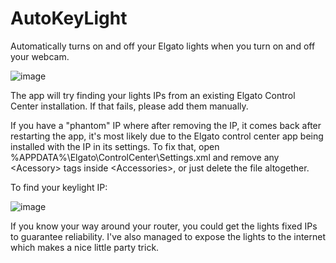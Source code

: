 # AutoKeyLight
Automatically turns on and off your Elgato lights when you turn on and off your webcam.

![image](https://user-images.githubusercontent.com/15985195/201465765-105bb629-f124-449f-b946-a6f8cd6eb5ed.png)

The app will try finding your lights IPs from an existing Elgato Control Center installation. If that fails, please add them manually.

If you have a "phantom" IP where after removing the IP, it comes back after restarting the app, it's most likely due to the Elgato control center app being installed with the IP in its settings. To fix that, open %APPDATA%\Elgato\ControlCenter\Settings.xml and remove any \<Acessory\> tags inside \<Accessories\>, or just delete the file altogether.

To find your keylight IP:

![image](https://user-images.githubusercontent.com/15985195/174424927-f0acc48a-5e97-4d59-9b7b-bdebf4a085aa.png)

If you know your way around your router, you could get the lights fixed IPs to guarantee reliability. I've also managed to expose the lights to the internet which makes a nice little party trick.
